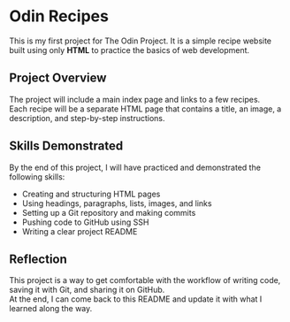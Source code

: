 # Odin Recipes

This is my first project for The Odin Project.
It is a simple recipe website built using only **HTML** to practice the basics of web development.

## Project Overview
The project will include a main index page and links to a few recipes.  
Each recipe will be a separate HTML page that contains a title, an image, a description, and step-by-step instructions.

## Skills Demonstrated
By the end of this project, I will have practiced and demonstrated the following skills:
- Creating and structuring HTML pages
- Using headings, paragraphs, lists, images, and links
- Setting up a Git repository and making commits
- Pushing code to GitHub using SSH
- Writing a clear project README

## Reflection
This project is a way to get comfortable with the workflow of writing code, saving it with Git, and sharing it on GitHub.  
At the end, I can come back to this README and update it with what I learned along the way.
